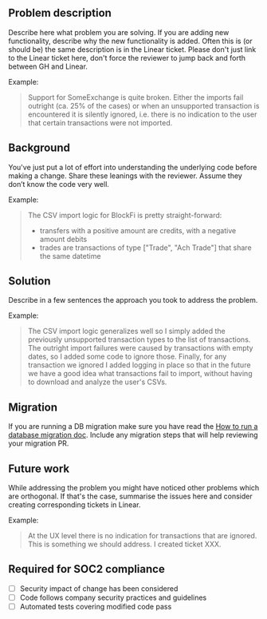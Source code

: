 ## Problem description
Describe here what problem you are solving. If you are adding new functionality, describe why the new functionality is added. Often this is (or should be) the same description is in the Linear ticket.
Please don't just link to the Linear ticket here, don't force the reviewer to jump back and forth between GH and Linear.

Example:
> Support for SomeExchange is quite broken. Either the imports fail outright (ca. 25% of the cases) or when an unsupported transaction is encountered it is silently ignored, i.e. there is no indication to the user that certain transactions were not imported.

## Background
You've just put a lot of effort into understanding the underlying code before making a change. Share these leanings with
the reviewer. Assume they don’t know the code very well.

Example:
> The CSV import logic for BlockFi is pretty straight-forward:
>- transfers with a positive amount are credits, with a negative amount debits
>- trades are transactions of type ["Trade", "Ach Trade"] that share the same datetime

## Solution
Describe in a few sentences the approach you took to address the problem.

Example:
> The CSV import logic generalizes well so I simply added the previously unsupported transaction types to the list of transactions. The outright import failures were caused by transactions with empty dates, so I added some code to ignore those. Finally, for any transaction we ignored I added logging in place so that in the future we have a good idea what transactions fail to import, without having to download and analyze the user's CSVs.

## Migration
If you are running a DB migration make sure you have read the [How to run a database migration doc](https://www.notion.so/cointracker/How-to-run-a-database-migration-af5f44646abc46d1a5275be75b63c49a). Include any migration steps that will help reviewing your migration PR.

## Future work
While addressing the problem you might have noticed other problems which are orthogonal. If that's the case, summarise the issues here and consider creating corresponding tickets in Linear.

Example:
> At the UX level there is no indication for transactions that are ignored. This is something we should address. I created ticket XXX.

## Required for SOC2 compliance

- [ ] Security impact of change has been considered
- [ ] Code follows company security practices and guidelines
- [ ] Automated tests covering modified code pass
